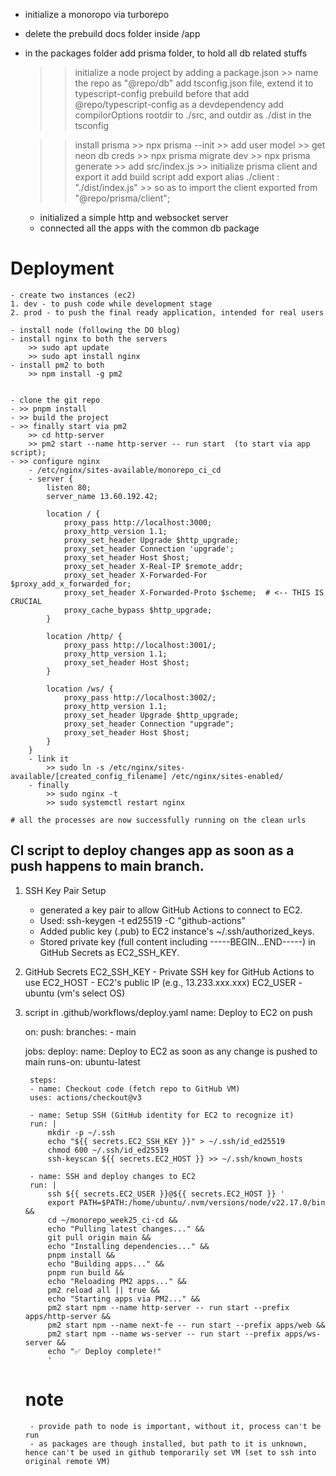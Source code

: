 

- initialize a monoropo via turborepo
- delete the prebuild docs folder inside /app
- in the packages folder add prisma folder, to hold all db related stuffs
    >> initialize a node project by adding a package.json
        >> name the repo as "@repo/db"
    >> add tsconfig.json file, extend it to typescript-config prebuild
    >> before that add @repo/typescript-config as a devdependency
    >> add compilorOptions rootdir to ./src, and outdir as ./dist in the tsconfig

    >> install prisma
        >> npx prisma --init >> add user model
        >> get neon db creds
        >> npx prisma migrate dev >> npx prisma generate
        >> add src/index.js >> initialize prisma client and export it
    >> add build script
    >> add export alias ./client : "./dist/index.js"
        >> so as to import the client exported from "@repo/prisma/client";

    
    - initialized a simple http and websocket server
    - connected all the apps with the common db package


# Deployment
    - create two instances (ec2)
    1. dev - to push code while development stage
    2. prod - to push the final ready application, intended for real users

    - install node (following the DO blog)
    - install nginx to both the servers
        >> sudo apt update 
        >> sudo apt install nginx
    - install pm2 to both   
        >> npm install -g pm2


    - clone the git repo
    - >> pnpm install
    - >> build the project
    - >> finally start via pm2
        >> cd http-server 
        >> pm2 start --name http-server -- run start  (to start via app script);
    - >> configure nginx   
        - /etc/nginx/sites-available/monorepo_ci_cd
        - server {
            listen 80;
            server_name 13.60.192.42;

            location / {
                proxy_pass http://localhost:3000;
                proxy_http_version 1.1;
                proxy_set_header Upgrade $http_upgrade;
                proxy_set_header Connection 'upgrade';
                proxy_set_header Host $host;
                proxy_set_header X-Real-IP $remote_addr;
                proxy_set_header X-Forwarded-For $proxy_add_x_forwarded_for;
                proxy_set_header X-Forwarded-Proto $scheme;  # <-- THIS IS CRUCIAL
                proxy_cache_bypass $http_upgrade;
            }

            location /http/ {
                proxy_pass http://localhost:3001/;
                proxy_http_version 1.1;
                proxy_set_header Host $host;
            }

            location /ws/ {
                proxy_pass http://localhost:3002/;
                proxy_http_version 1.1;
                proxy_set_header Upgrade $http_upgrade;
                proxy_set_header Connection "upgrade";
                proxy_set_header Host $host;
            }
        }
        - link it
            >> sudo ln -s /etc/nginx/sites-available/[created_config_filename] /etc/nginx/sites-enabled/
        - finally
            >> sudo nginx -t  
            >> sudo systemctl restart nginx

    # all the processes are now successfully running on the clean urls


## CI script to deploy changes app as soon as a push happens to main branch.

1. SSH Key Pair Setup
    - generated a key pair to allow GitHub Actions to connect to EC2.
    - Used: ssh-keygen -t ed25519 -C "github-actions"
    - Added public key (.pub) to EC2 instance's ~/.ssh/authorized_keys.
    - Stored private key (full content including -----BEGIN...END-----) in GitHub Secrets as EC2_SSH_KEY.

2. GitHub Secrets
    EC2_SSH_KEY	-  Private SSH key for GitHub Actions to use
    EC2_HOST	-  EC2's public IP (e.g., 13.233.xxx.xxx)
    EC2_USER	-  ubuntu (vm's select OS)

3. script in .github/workflows/deploy.yaml
    name: Deploy to EC2 on push

    on:
    push:
        branches:
        - main

    jobs:
    deploy:
        name: Deploy to EC2 as soon as any change is pushed to main
        runs-on: ubuntu-latest

        steps:
        - name: Checkout code (fetch repo to GitHub VM)
        uses: actions/checkout@v3

        - name: Setup SSH (GitHub identity for EC2 to recognize it)
        run: |
            mkdir -p ~/.ssh
            echo "${{ secrets.EC2_SSH_KEY }}" > ~/.ssh/id_ed25519
            chmod 600 ~/.ssh/id_ed25519
            ssh-keyscan ${{ secrets.EC2_HOST }} >> ~/.ssh/known_hosts

        - name: SSH and deploy changes to EC2
        run: |
            ssh ${{ secrets.EC2_USER }}@${{ secrets.EC2_HOST }} '
            export PATH=$PATH:/home/ubuntu/.nvm/versions/node/v22.17.0/bin &&
            cd ~/monorepo_week25_ci-cd &&
            echo "Pulling latest changes..." &&
            git pull origin main &&
            echo "Installing dependencies..." &&
            pnpm install &&
            echo "Building apps..." &&
            pnpm run build &&
            echo "Reloading PM2 apps..." &&
            pm2 reload all || true &&
            echo "Starting apps via PM2..." &&
            pm2 start npm --name http-server -- run start --prefix apps/http-server &&
            pm2 start npm --name next-fe -- run start --prefix apps/web &&
            pm2 start npm --name ws-server -- run start --prefix apps/ws-server &&
            echo "✅ Deploy complete!"
            '
    # note
        - provide path to node is important, without it, process can't be run
        - as packages are though installed, but path to it is unknown, hence can't be used in github temporarily set VM (set to ssh into original remote VM)